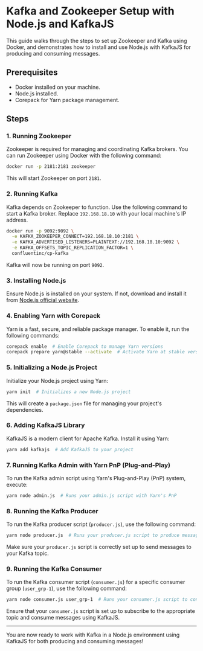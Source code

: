# Kafka and Zookeeper Setup with Node.js and KafkaJS

This guide walks through the steps to set up Zookeeper and Kafka using Docker, and demonstrates how to install and use Node.js with KafkaJS for producing and consuming messages.

## Prerequisites

- Docker installed on your machine.
- Node.js installed.
- Corepack for Yarn package management.

## Steps

### 1. Running Zookeeper

Zookeeper is required for managing and coordinating Kafka brokers. You can run Zookeeper using Docker with the following command:

```bash
docker run -p 2181:2181 zookeeper
```

This will start Zookeeper on port `2181`.

### 2. Running Kafka

Kafka depends on Zookeeper to function. Use the following command to start a Kafka broker. Replace `192.168.18.10` with your local machine's IP address.

```bash
docker run -p 9092:9092 \
  -e KAFKA_ZOOKEEPER_CONNECT=192.168.18.10:2181 \
  -e KAFKA_ADVERTISED_LISTENERS=PLAINTEXT://192.168.18.10:9092 \
  -e KAFKA_OFFSETS_TOPIC_REPLICATION_FACTOR=1 \
  confluentinc/cp-kafka
```

Kafka will now be running on port `9092`.

### 3. Installing Node.js

Ensure Node.js is installed on your system. If not, download and install it from [Node.js official website](https://nodejs.org/).

### 4. Enabling Yarn with Corepack

Yarn is a fast, secure, and reliable package manager. To enable it, run the following commands:

```bash
corepack enable  # Enable Corepack to manage Yarn versions
corepack prepare yarn@stable --activate  # Activate Yarn at stable version
```

### 5. Initializing a Node.js Project

Initialize your Node.js project using Yarn:

```bash
yarn init  # Initializes a new Node.js project
```

This will create a `package.json` file for managing your project's dependencies.

### 6. Adding KafkaJS Library

KafkaJS is a modern client for Apache Kafka. Install it using Yarn:

```bash
yarn add kafkajs  # Add KafkaJS to your project
```

### 7. Running Kafka Admin with Yarn PnP (Plug-and-Play)

To run the Kafka admin script using Yarn's Plug-and-Play (PnP) system, execute:

```bash
yarn node admin.js  # Runs your admin.js script with Yarn's PnP
```

### 8. Running the Kafka Producer

To run the Kafka producer script (`producer.js`), use the following command:

```bash
yarn node producer.js  # Runs your producer.js script to produce messages to Kafka
```

Make sure your `producer.js` script is correctly set up to send messages to your Kafka topic.

### 9. Running the Kafka Consumer

To run the Kafka consumer script (`consumer.js`) for a specific consumer group (`user_grp-1`), use the following command:

```bash
yarn node consumer.js user_grp-1  # Runs your consumer.js script to consume messages from Kafka using group user_grp-1
```

Ensure that your `consumer.js` script is set up to subscribe to the appropriate topic and consume messages using KafkaJS.

---

You are now ready to work with Kafka in a Node.js environment using KafkaJS for both producing and consuming messages!
